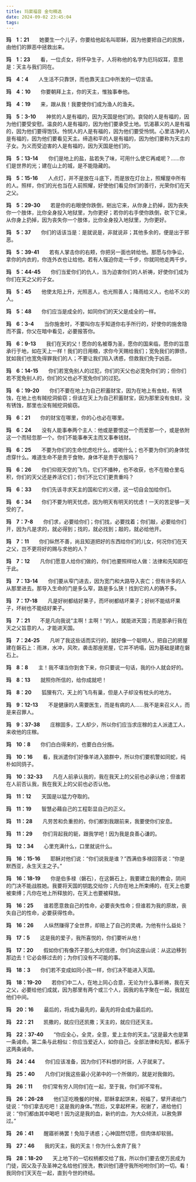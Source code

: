 ```yaml
---
title: 玛窦福音 金句精选
date: 2024-09-02 23:45:04
tags:
---
```


**玛&emsp;1：21**&emsp;&emsp;她要生一个儿子，你要给他起名叫耶稣，因为他要把自己的民族，由他们的罪恶中拯救出来。

**玛&emsp;1：23**&emsp;&emsp;看，一位贞女，将怀孕生子，人将称他的名字为厄玛奴耳，意思是：天主与我们同在。

**玛&emsp;4：4**&emsp;&emsp;人生活不只靠饼，而也靠天主口中所发的一切言语。

**玛&emsp;4：10**&emsp;&emsp;你要朝拜上主，你的天主，惟独事奉他。

**玛&emsp;4：19**&emsp;&emsp;来，跟从我！我要使你们成为渔人的渔夫。
<!-- more -->
**玛&emsp;5：3-10**&emsp;&emsp;神贫的人是有福的，因为天国是他们的。哀恸的人是有福的，因为他们要受安慰。温良的人是有福的，因为他们要承受土地。饥渴慕义的人是有福的，因为他们要得饱饫。怜悯人的人是有福的，因为他们要受怜悯。心里洁净的人是有福的，因为他们要看见天主。缔造和平的人是有福的，因为他们要称为天主的子女。为义而受迫害的人是有福的，因为天国是他们的。

**玛&emsp;5：13-14**&emsp;&emsp;你们是地上的盐，盐若失了味，可用什么使它再咸呢？……你们是世界的光；建在山上的城，是不能隐藏的。

**玛&emsp;5：15-16**&emsp;&emsp;人点灯，并不是放在斗底下，而是放在灯台上，照耀屋中所有的人。照样，你们的光也当在人前照耀，好使他们看见你们的善行，光荣你们在天之父。

**玛&emsp;5：29-30**&emsp;&emsp;若是你的右眼使你跌倒，剜出它来，从你身上扔掉，因为丧失你一个肢体，比你全身投入地狱里，为你更好；若你的右手使你跌倒，砍下它来，从你身上扔掉，因为丧失你一个肢体，比你全身投入地狱里，为你更好。

**玛&emsp;5：37**&emsp;&emsp;你们的话该当是：是就说是，非就说非；其他多余的，便是出于邪恶。

**玛&emsp;5：39-41**&emsp;&emsp;若有人掌击你的右颊，你把另一面也转给他。那愿与你争讼，拿你的内衣的，你连外衣也让给他。若有人强迫你走一千步，你就同他走两千步。

**玛&emsp;5：44-45**&emsp;&emsp;你们当爱你们的仇人，当为迫害你们的人祈祷，好使你们成为你们在天之父的子女。

**玛&emsp;5：45**&emsp;&emsp;他使太阳上升，光照恶人，也光照善人；降雨给义人，也给不义的人。

**玛&emsp;5：48**&emsp;&emsp;你们应当是成全的，如同你们的天父是成全的一样。
     
**玛&emsp;6：3-4**&emsp;&emsp;当你施舍时，不要叫你左手知道你右手所行的，好使你的施舍隐而不露，你父在暗中看见，必要报答你。

**玛&emsp;6：9-13**&emsp;&emsp;我们在天的父！愿你的名被尊为圣，愿你的国来临，愿你的旨意承行于地，如在天上一样！我们的日用粮，求你今天赐给我们；宽免我们的罪债，犹如我们也宽免得罪我们的人；不要让我们陷入诱惑，但救我们免于凶恶。

**玛&emsp;6：14-15**&emsp;&emsp;你们若宽免别人的过犯，你们的天父也必宽免你们的；但你们若不宽免别人的，你们的父也必不宽免你们的过犯。

**玛&emsp;6：19-20**&emsp;&emsp;你们不要在地上为自己积蓄财宝，因为在地上有虫蛀，有锈蚀，在地上也有贼挖洞偷窃；但该在天上为自己积蓄财宝，因为那里没有虫蛀，没有锈蚀，那里也没有贼挖洞偷窃。

**玛&emsp;6：21**&emsp;&emsp;你的财宝在哪里，你的心也必在哪里。

**玛&emsp;6：24**&emsp;&emsp;没有人能事奉两个主人：他或是要恨这一个而爱那一个，或是依附这一个而轻忽那一个。你们不能事奉天主而又事奉钱财。

**玛&emsp;6：25**&emsp;&emsp;不要为你们的生命忧虑吃什么，或喝什么；也不要为你们的身体忧虑穿什么。难道生命不是贵于食物，身体不是贵于衣服吗？

**玛&emsp;6：26**&emsp;&emsp;你们仰观天空的飞鸟，它们不播种，也不收获，也不在粮仓里屯积，你们的天父还是养活它们；你们不比它们更贵重吗？

**玛&emsp;6：33**&emsp;&emsp;你们先该寻求天主的国和它的义德，这一切自会加给你们。

**玛&emsp;6：34**&emsp;&emsp;你们不要为明天忧虑，因为明天有明天的忧虑！一天的苦足够一天受的了。

**玛&emsp;7：7-8**&emsp;&emsp;你们求，必要给你们；你们找，必要找着；你们敲，必要给你们开，因为凡是求的，就必得到；找的，就必找到；敲的，就必给他开。

**玛&emsp;7：11**&emsp;&emsp;你们纵然不善，尚且知道把好的东西给你们的儿女，何况你们在天之父，岂不更将好的赐与求他的人？

**玛&emsp;7：12**&emsp;&emsp;凡你们愿意人给你们做的，你们也要照样给人做：法律和先知即在于此。

**玛&emsp;7：13-14**&emsp;&emsp;你们要从窄门进去，因为宽门和大路导入丧亡；但有许多的人从那里进去。那导入生命的门是多么窄，路是多么狭！找到它的人的确不多。

**玛&emsp;7：17-18**&emsp;&emsp;凡是好树都结好果子，而坏树都结坏果子；好树不能结坏果子，坏树也不能结好果子。

**玛&emsp;7：21**&emsp;&emsp;不是凡向我说“主啊！主啊！”的人，就能进天国；而是那承行我在天之父旨意的人，才能进天国。

**玛&emsp;7：24-25**&emsp;&emsp;凡听了我这些话而实行的，就好像一个聪明人，把自己的房屋建在磐石上：雨淋，水冲，风吹，袭击那座房屋，它并不坍塌，因为基础是建在磐石上。

**玛&emsp;8：8**&emsp;&emsp;主！我不堪当你到舍下来，你只要说一句话，我的仆人就会好的。

**玛&emsp;8：13**&emsp;&emsp;就照你所信的，给你成就吧！

**玛&emsp;8：20**&emsp;&emsp;狐狸有穴，天上的飞鸟有巢，但是人子却没有枕头的地方。

**玛&emsp;9：12-13**&emsp;&emsp;不是健康的人需要医生，而是有病的人……我不是来召义人，而是来召罪人。

**玛&emsp;9：37-38**&emsp;&emsp;庄稼固多，工人却少，所以你们应当求庄稼的主人派遣工人，来收他的庄稼。

**玛&emsp;10：8**&emsp;&emsp;你们白白得来的，也要白白分施。

**玛&emsp;10：16**&emsp;&emsp;看，我派遣你们好像羊进入狼群中，所以你们要机警如同蛇，纯朴如同鸽子。

**玛&emsp;10：32-33**&emsp;&emsp;凡在人前承认我的，我在我天上的父前也必承认他；但谁若在人前否认我，我在我天上的父前也必否认他。

**玛&emsp;11：12**&emsp;&emsp;天国是以猛力夺取的。

**玛&emsp;11：19**&emsp;&emsp;智慧必藉自己的工程彰显自己的正义。

**玛&emsp;11：28**&emsp;&emsp;凡劳苦和负重担的，你们都到我跟前来，我要使你们安息。

**玛&emsp;11：29**&emsp;&emsp;你们背起我的轭，跟我学吧！因为我是良善心谦的。

**玛&emsp;12：34**&emsp;&emsp;心里充满什么，口里就说什么。

**玛&emsp;16：15-16**&emsp;&emsp;耶稣对他们说：“你们说我是谁？”西满伯多禄回答说：“你是默西亚，永生天主之子。”

**玛&emsp;16：18-19**&emsp;&emsp;你是伯多禄（磐石），在这磐石上，我要建立我的教会，阴间的门决不能战胜她。我要将天国的钥匙交给你；凡你在地上所束缚的，在天上也要被束缚；凡你在地上所释放的，在天上也要被释放。

**玛&emsp;16：25**&emsp;&emsp;谁若愿意救自己的性命，必要丧失性命；但谁若为我的原故，丧失自己的性命，必要获得性命。

**玛&emsp;16：26**&emsp;&emsp;人纵然赚得了全世界，却赔上了自己的灵魂，为他有什么益处？

**玛&emsp;17：5**&emsp;&emsp;这是我的爱子，我所喜悦的，你们要听从他！

**玛&emsp;17：20**&emsp;&emsp;假如你们有像芥子那么大的信德，你们向这座山说：从这边移到那边去！它必会移过去的；为你们没有不可能的事。

**玛&emsp;18：3**&emsp;&emsp;你们若不变成如同小孩一样，你们决不能进入天国。

**玛&emsp;18：19-20**&emsp;&emsp;若你们中二人，在地上同心合意，无论为什么事祈祷，我在天之父，必要给他们成就，因为那里有两个或三个人，因我的名字聚在一起，我就在他们中间。

**玛&emsp;20：16**&emsp;&emsp;最后的，将成为最先的，最先的将会成为最后的。

**玛&emsp;22：21**&emsp;&emsp;凯撒的，就应归还凯撒；天主的，就应归还天主。

**玛&emsp;22：37-40**&emsp;&emsp;“你应全心，全灵，全意，爱上主你的天主。”这是最大也是第一条诫命。第二条与此相似：你应当爱近人，如你自己。全部法律和先知，都系于这两条诫命。

**玛&emsp;24：44**&emsp;&emsp;你们应该准备，因为你们不料想的时辰，人子就来了。

**玛&emsp;25：40**&emsp;&emsp;凡你们对我这些最小兄弟中的一个所做的，就是对我做的。

**玛&emsp;26：11**&emsp;&emsp;你们常有穷人同你们在一起，至于我，你们却不常有。

**玛&emsp;26：26-28**&emsp;&emsp;他们正吃晚餐的时候，耶稣拿起饼来，祝福了，擘开递给门徒说：“你们拿去吃吧！这是我的身体。”然后，又拿起杯来，祝谢了，递给他们说：“你们都由其中喝吧！因为这是我的血，新约的血，为大众倾流，以赦免罪过。”

**玛&emsp;26：41**&emsp;&emsp;醒寤祈祷罢！免陷于诱惑；心神固然切愿，但肉体却软弱。

**玛&emsp;27：46**&emsp;&emsp;我的天主，我的天主！你为什么舍弃了我？

**玛&emsp;28：18-20**&emsp;&emsp;天上地下的一切权柄都交给了我，所以你们要去使万民成为门徒，因父及子及圣神之名给他们授洗，教训他们遵守我所吩咐你们的一切。看！我同你们天天在一起，直到今世的终结。